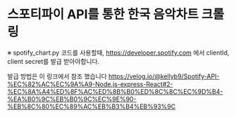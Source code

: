# 스포티파이 API를 통한 한국 음악차트 크롤링

※ spotify_chart.py 코드를 사용할때, https://developer.spotify.com 에서 clientId, client secret를 발급 받아야합니다.

발급 방법은 이 링크에서 참조 했습니다
https://velog.io/@kellyb9/Spotify-API-%EC%82%AC%EC%9A%A9-Node.js-express-React#2-%EC%8A%A4%ED%8F%AC%ED%8B%B0%ED%8C%8C%EC%9D%B4-%EA%B0%9C%EB%B0%9C%EC%9E%90-%EB%8C%80%EC%89%AC%EB%B3%B4%EB%93%9C
